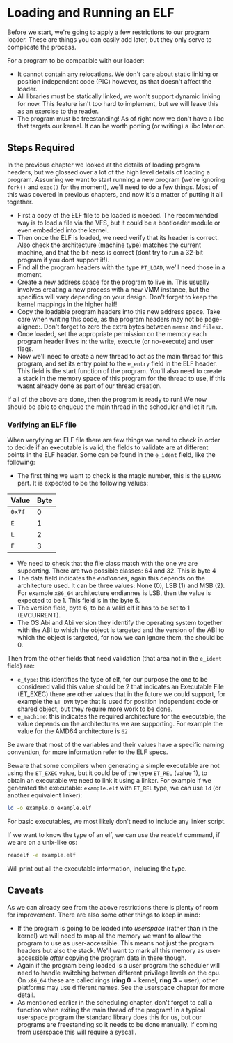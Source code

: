 # Loading and Running an ELF

Before we start, we're going to apply a few restrictions to our program loader. These are things you can easily add later, but they only serve to complicate the process.

For a program to be compatible with our loader:

- It cannot contain any relocations. We don't care about static linking or position independent code (PIC) however, as that doesn't affect the loader.
- All libraries must be statically linked, we won't support dynamic linking for now. This feature isn't too hard to implement, but we will leave this as an exercise to the reader.
- The program must be freestanding! As of right now we don't have a libc that targets our kernel. It can be worth porting (or writing) a libc later on.

## Steps Required

In the previous chapter we looked at the details of loading program headers, but we glossed over a lot of the high level details of loading a program. Assuming we want to start running a new program (we're ignoring `fork()` and `exec()` for the moment), we'll need to do a few things. Most of this was covered in previous chapters, and now it's a matter of putting it all together.

- First a copy of the ELF file to be loaded is needed. The recommended way is to load a file via the VFS, but it could be a bootloader module or even embedded into the kernel.
- Then once the ELF is loaded, we need verify that its header is correct. Also check the architecture (machine type) matches the current machine, and that the bit-ness is correct (dont try to run a 32-bit program if you dont support it!).
- Find all the program headers with the type `PT_LOAD`, we'll need those in a moment.
- Create a new address space for the program to live in. This usually involves creating a new process with a new VMM instance, but the specifics will vary depending on your design. Don't forget to keep the kernel mappings in the higher half!
- Copy the loadable program headers into this new address space. Take care when writing this code, as the program headers may not be page-aligned:. Don't forget to zero the extra bytes between `memsz` and `filesz`.
- Once loaded, set the appropriate permission on the memory each program header lives in: the write, execute (or no-execute) and user flags.
- Now we'll need to create a new thread to act as the main thread for this program, and set its entry point to the `e_entry` field in the ELF header. This field is the start function of the program. You'll also need to create a stack in the memory space of this program for the thread to use, if this wasnt already done as part of our thread creation.

If all of the above are done,  then the program is ready to run! We now should be able to enqueue the main thread in the scheduler and let it run.

### Verifying an ELF file

When veryfying an ELF file there are few things we need to check in order to decide if an executable is valid, the fields to validate are at different points in the ELF header. Some can be found in the `e_ident` field, like the following:

* The first thing we want to check is the magic number, this is the `ELFMAG` part. It is expected to be the following values: 

| Value | Byte|
|-------|-----|
| `0x7f`| 0 |
| `E`   | 1 |
| `L`   | 2 |
| `F`   | 3 |

* We need to check that the file class match with the one we are supporting. There are two possible classes: 64 and 32. This is byte 4
* The data field indicates the _endiannes_, again this depends on the architecture used. It can be three values: None (0), LSB (1) and MSB (2). For example `x86_64` architecture endiannes is LSB, then the value is expected to be 1. This field is in the byte 5.
* The version field, byte 6,  to be a valid elf it has to be set to 1 (EVCURRENT).
* The OS Abi and Abi version they  identify the operating system together with the ABI to which the object is targeted and the version of the ABI to which the object is targeted, for now we can ignore them, the should be 0.

Then from the other fields that need validation (that area not in the `e_ident` field) are:

* `e_type`: this identifies the type of elf, for our purpose the one to be considered valid this value should be 2 that indicates an Executable File (ET_EXEC) there are other values that in the future we could support, for example the `ET_DYN` type that is used for position independent code or shared object, but they require more work to be done.
* `e_machine`: this indicates the required architecture for the executable, the value depends on the architectures we are supporting. For example the value for the AMD64 architecture is `62`

Be aware that most of the variables and their values have a specific naming convention, for more information refer to the ELF specs.

Beware that some compilers when generating a simple executable are not using the `ET_EXEC` value, but it could be of the type `ET_REL` (value 1), to obtain an executable we need to link it using a linker. For example if we generated the executable: `example.elf` with `ET_REL` type, we can use `ld` (or another equivalent linker):

```sh
ld -o example.o example.elf
```

For basic executables, we most likely don't need to include any linker script. 

If we want to know the type of an elf, we can use the `readelf` command, if we are on a unix-like os: 
```sh
readelf -e example.elf
``` 

Will print out all the executable information, including the type.



## Caveats

As we can already see from the above restrictions there is plenty of room for improvement. There are also some other things to keep in mind:

- If the program is going to be loaded into *userspace* (rather than in the kernel) we will need to map all the memory we want to allow the program to use as user-accessible. This means not just the program headers but also the stack. We'll  want to mark all this memory as user-accessible *after* copying the program data in there though.
- Again if the program being loaded is a user program the scheduler will need to handle switching between different privilege levels on the cpu. On `x86_64` these are called rings (__ring 0__ = kernel, __ring 3__ = user), other platforms may use different names. See the userspace chapter for more detail.
- As mentioned earlier in the scheduling chapter, don't forget to call a function when exiting the main thread of the program! In a typical userspace program the standard library does this for us, but our programs are freestanding so it needs to be done manually. If coming from userspace this will require a syscall.
